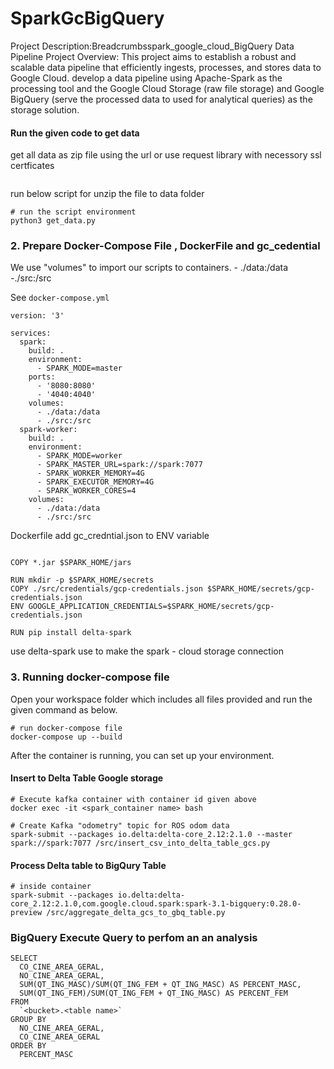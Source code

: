 # SparkGcBigQuery
Project Description:Breadcrumbsspark_google_cloud_BigQuery Data Pipeline Project Overview:  This project aims to establish a robust and scalable data pipeline that efficiently ingests, processes, and stores data to Google Cloud. develop a data pipeline using Apache-Spark as the processing tool and the  Google Cloud Storage (raw file storage) and Google BigQuery (serve the processed data to used for analytical queries) as the storage solution.



#### Run the given code to get data
get all data as zip file using the url or use request library with necessory ssl certficates
```https://download.inep.gov.br/microdados/microdados_censo_da_educacao_superior_{year}.zip
```
run below script for unzip the file to data folder
```
# run the script environment
python3 get_data.py

```
 
### 2. Prepare Docker-Compose File , DockerFile and gc_cedential


We use "volumes" to import our scripts to containers.
      - ./data:/data
      -./src:/src

See ```docker-compose.yml```

```
version: '3'

services:
  spark:
    build: .
    environment:
      - SPARK_MODE=master
    ports:
      - '8080:8080'
      - '4040:4040'
    volumes:
      - ./data:/data
      - ./src:/src
  spark-worker:
    build: .
    environment:
      - SPARK_MODE=worker
      - SPARK_MASTER_URL=spark://spark:7077
      - SPARK_WORKER_MEMORY=4G
      - SPARK_EXECUTOR_MEMORY=4G
      - SPARK_WORKER_CORES=4
    volumes:
      - ./data:/data
      - ./src:/src 

```

Dockerfile add gc_credntial.json to ENV variable
```FROM docker.io/bitnami/spark:3.3.1

COPY *.jar $SPARK_HOME/jars

RUN mkdir -p $SPARK_HOME/secrets
COPY ./src/credentials/gcp-credentials.json $SPARK_HOME/secrets/gcp-credentials.json
ENV GOOGLE_APPLICATION_CREDENTIALS=$SPARK_HOME/secrets/gcp-credentials.json

RUN pip install delta-spark
```
use delta-spark use to make the spark - cloud storage connection

### 3. Running docker-compose file
Open your workspace folder which includes all files provided and run the given command as below.
```
# run docker-compose file
docker-compose up --build
```
After the container is running, you can set up your environment.

#### Insert to Delta Table Google storage
 
```
# Execute kafka container with container id given above
docker exec -it <spark_container name> bash

# Create Kafka "odometry" topic for ROS odom data
spark-submit --packages io.delta:delta-core_2.12:2.1.0 --master spark://spark:7077 /src/insert_csv_into_delta_table_gcs.py
```
#### Process Delta table to BigQury Table
```
# inside container
spark-submit --packages io.delta:delta-core_2.12:2.1.0,com.google.cloud.spark:spark-3.1-bigquery:0.28.0-preview /src/aggregate_delta_gcs_to_gbq_table.py
```
### BigQuery Execute Query to perfom an an analysis
```
SELECT
  CO_CINE_AREA_GERAL,
  NO_CINE_AREA_GERAL,
  SUM(QT_ING_MASC)/SUM(QT_ING_FEM + QT_ING_MASC) AS PERCENT_MASC,
  SUM(QT_ING_FEM)/SUM(QT_ING_FEM + QT_ING_MASC) AS PERCENT_FEM  
FROM 
  `<bucket>.<table name>`
GROUP BY
  NO_CINE_AREA_GERAL,
  CO_CINE_AREA_GERAL
ORDER BY
  PERCENT_MASC
```

